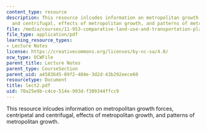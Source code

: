 ```yaml
---
content_type: resource
description: This resource inlcudes information on metropolitan growth forces, centripetal
  and centrifugal, effects of metropolitan growth, and patterns of metropolitan growth.
file: /media/courses/11-953-comparative-land-use-and-transportation-planning-spring-2006/70a25e9bc4ce514e993df309344ffcc9_lect2.pdf
file_type: application/pdf
learning_resource_types:
- Lecture Notes
license: https://creativecommons.org/licenses/by-nc-sa/4.0/
ocw_type: OCWFile
parent_title: Lecture Notes
parent_type: CourseSection
parent_uid: a4583645-89f2-404e-3d2d-43b292eece60
resourcetype: Document
title: lect2.pdf
uid: 70a25e9b-c4ce-514e-993d-f309344ffcc9
---
```

This resource inlcudes information on metropolitan growth forces, centripetal and centrifugal, effects of metropolitan growth, and patterns of metropolitan growth.